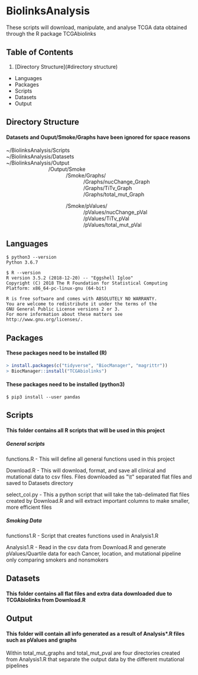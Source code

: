 # BiolinksAnalysis
These scripts will download, manipulate, and analyse TCGA data obtained through the R package TCGAbiolinks

## Table of Contents
1. [Directory Structure](#directory structure)
* Languages
* Packages  
* Scripts
* Datasets
* Output

## Directory Structure <a name="directory structure"></a>
#### Datasets and Ouput/Smoke/Graphs have been ignored for space reasons
~/BiolinksAnalysis/Scripts  
~/BiolinksAnalysis/Datasets  
~/BiolinksAnalysis/Output  
&nbsp;&nbsp;&nbsp;&nbsp;&nbsp;&nbsp;&nbsp;&nbsp;&nbsp;&nbsp;&nbsp;&nbsp;&nbsp;&nbsp;&nbsp;&nbsp;&nbsp;&nbsp;&nbsp;&nbsp;&nbsp;&nbsp;&nbsp;&nbsp;&nbsp;&nbsp;&nbsp;&nbsp;&nbsp;/Output/Smoke  
&nbsp;&nbsp;&nbsp;&nbsp;&nbsp;&nbsp;&nbsp;&nbsp;&nbsp;&nbsp;&nbsp;&nbsp;&nbsp;&nbsp;&nbsp;&nbsp;&nbsp;&nbsp;&nbsp;&nbsp;&nbsp;&nbsp;&nbsp;&nbsp;&nbsp;&nbsp;&nbsp;&nbsp;&nbsp;&nbsp;&nbsp;&nbsp;&nbsp;&nbsp;&nbsp;&nbsp;&nbsp;&nbsp;&nbsp;&nbsp;&nbsp;/Smoke/Graphs/  
&nbsp;&nbsp;&nbsp;&nbsp;&nbsp;&nbsp;&nbsp;&nbsp;&nbsp;&nbsp;&nbsp;&nbsp;&nbsp;&nbsp;&nbsp;&nbsp;&nbsp;&nbsp;&nbsp;&nbsp;&nbsp;&nbsp;&nbsp;&nbsp;&nbsp;&nbsp;&nbsp;&nbsp;&nbsp;&nbsp;&nbsp;&nbsp;&nbsp;&nbsp;&nbsp;&nbsp;&nbsp;&nbsp;&nbsp;&nbsp;&nbsp;&nbsp;&nbsp;&nbsp;&nbsp;&nbsp;&nbsp;&nbsp;&nbsp;&nbsp;&nbsp;&nbsp;&nbsp;/Graphs/nucChange_Graph   
&nbsp;&nbsp;&nbsp;&nbsp;&nbsp;&nbsp;&nbsp;&nbsp;&nbsp;&nbsp;&nbsp;&nbsp;&nbsp;&nbsp;&nbsp;&nbsp;&nbsp;&nbsp;&nbsp;&nbsp;&nbsp;&nbsp;&nbsp;&nbsp;&nbsp;&nbsp;&nbsp;&nbsp;&nbsp;&nbsp;&nbsp;&nbsp;&nbsp;&nbsp;&nbsp;&nbsp;&nbsp;&nbsp;&nbsp;&nbsp;&nbsp;&nbsp;&nbsp;&nbsp;&nbsp;&nbsp;&nbsp;&nbsp;&nbsp;&nbsp;&nbsp;&nbsp;&nbsp;/Graphs/TiTv_Graph   
&nbsp;&nbsp;&nbsp;&nbsp;&nbsp;&nbsp;&nbsp;&nbsp;&nbsp;&nbsp;&nbsp;&nbsp;&nbsp;&nbsp;&nbsp;&nbsp;&nbsp;&nbsp;&nbsp;&nbsp;&nbsp;&nbsp;&nbsp;&nbsp;&nbsp;&nbsp;&nbsp;&nbsp;&nbsp;&nbsp;&nbsp;&nbsp;&nbsp;&nbsp;&nbsp;&nbsp;&nbsp;&nbsp;&nbsp;&nbsp;&nbsp;&nbsp;&nbsp;&nbsp;&nbsp;&nbsp;&nbsp;&nbsp;&nbsp;&nbsp;&nbsp;&nbsp;&nbsp;/Graphs/total_mut_Graph   

&nbsp;&nbsp;&nbsp;&nbsp;&nbsp;&nbsp;&nbsp;&nbsp;&nbsp;&nbsp;&nbsp;&nbsp;&nbsp;&nbsp;&nbsp;&nbsp;&nbsp;&nbsp;&nbsp;&nbsp;&nbsp;&nbsp;&nbsp;&nbsp;&nbsp;&nbsp;&nbsp;&nbsp;&nbsp;&nbsp;&nbsp;&nbsp;&nbsp;&nbsp;&nbsp;&nbsp;&nbsp;&nbsp;&nbsp;&nbsp;&nbsp;/Smoke/pValues/   
&nbsp;&nbsp;&nbsp;&nbsp;&nbsp;&nbsp;&nbsp;&nbsp;&nbsp;&nbsp;&nbsp;&nbsp;&nbsp;&nbsp;&nbsp;&nbsp;&nbsp;&nbsp;&nbsp;&nbsp;&nbsp;&nbsp;&nbsp;&nbsp;&nbsp;&nbsp;&nbsp;&nbsp;&nbsp;&nbsp;&nbsp;&nbsp;&nbsp;&nbsp;&nbsp;&nbsp;&nbsp;&nbsp;&nbsp;&nbsp;&nbsp;&nbsp;&nbsp;&nbsp;&nbsp;&nbsp;&nbsp;&nbsp;&nbsp;&nbsp;&nbsp;&nbsp;&nbsp;/pValues/nucChange_pVal   
&nbsp;&nbsp;&nbsp;&nbsp;&nbsp;&nbsp;&nbsp;&nbsp;&nbsp;&nbsp;&nbsp;&nbsp;&nbsp;&nbsp;&nbsp;&nbsp;&nbsp;&nbsp;&nbsp;&nbsp;&nbsp;&nbsp;&nbsp;&nbsp;&nbsp;&nbsp;&nbsp;&nbsp;&nbsp;&nbsp;&nbsp;&nbsp;&nbsp;&nbsp;&nbsp;&nbsp;&nbsp;&nbsp;&nbsp;&nbsp;&nbsp;&nbsp;&nbsp;&nbsp;&nbsp;&nbsp;&nbsp;&nbsp;&nbsp;&nbsp;&nbsp;&nbsp;&nbsp;/pValues/TiTv_pVal  
&nbsp;&nbsp;&nbsp;&nbsp;&nbsp;&nbsp;&nbsp;&nbsp;&nbsp;&nbsp;&nbsp;&nbsp;&nbsp;&nbsp;&nbsp;&nbsp;&nbsp;&nbsp;&nbsp;&nbsp;&nbsp;&nbsp;&nbsp;&nbsp;&nbsp;&nbsp;&nbsp;&nbsp;&nbsp;&nbsp;&nbsp;&nbsp;&nbsp;&nbsp;&nbsp;&nbsp;&nbsp;&nbsp;&nbsp;&nbsp;&nbsp;&nbsp;&nbsp;&nbsp;&nbsp;&nbsp;&nbsp;&nbsp;&nbsp;&nbsp;&nbsp;&nbsp;&nbsp;/pValues/total_mut_pVal     

## Languages
```console
$ python3 --version
Python 3.6.7

$ R --version
R version 3.5.2 (2018-12-20) -- "Eggshell Igloo"
Copyright (C) 2018 The R Foundation for Statistical Computing
Platform: x86_64-pc-linux-gnu (64-bit)

R is free software and comes with ABSOLUTELY NO WARRANTY.
You are welcome to redistribute it under the terms of the
GNU General Public License versions 2 or 3.
For more information about these matters see
http://www.gnu.org/licenses/.
```

## Packages  
#### These packages need to be installed (R)
```r
> install.packages(c("tidyverse", "BiocManager", "magrittr"))
> BiocManager::install("TCGAbiolinks")
```
#### These packages need to be installed (python3) 
```console
$ pip3 install --user pandas
```

## Scripts
#### This folder contains all R scripts that will be used in this project

##### General scripts

functions.R - This will define all  general functions used in this project  

Download.R - This will download, format, and save all clinical and mutational data to csv files. Files downloaded as "\t" separated flat files and saved to Datasets
directory  

select_col.py - This a python script that will take the tab-delimated flat files created by Download.R and will extract important columns to make smaller, more efficient files  


##### Smoking Data
functions1.R - Script that creates functions used in Analysis1.R  

Analysis1.R - Read in the csv data from Download.R and generate pValues/Quartile data for each Cancer, location, and mutational pipeline only comparing smokers and nonsmokers



## Datasets
#### This folder contains all flat files and extra data downloaded due to TCGAbiolinks from Download.R

## Output
#### This folder will contain all info generated as a result of Analysis\*.R files such as pValues and graphs

Within total_mut_graphs and total_mut_pval are four directories created from Analysis1.R that separate the output data by the different mutational pipelines
